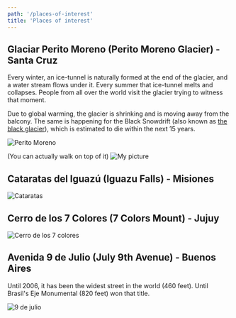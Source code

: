 ```yaml
---
path: '/places-of-interest'
title: 'Places of interest'
---
```


## Glaciar Perito Moreno (Perito Moreno Glacier) - Santa Cruz

Every winter, an ice-tunnel is naturally formed at the end of the glacier, and a water stream flows under it. Every summer that ice-tunnel melts and collapses. People from all over the world visit the glacier trying to witness that moment.

Due to global warming, the glacier is shrinking and is moving away from the balcony. The same is happening for the Black Snowdrift (also known as [the black glacier](https://www.lacapital.com.ar/informacion-gral/el-ventisquero-negro-el-mas-oscuro-los-glaciares-al-pie-del-cerro-tronador-n475339.html)), which is estimated to die within the next 15 years.

![Perito Moreno](https://media.minutouno.com/adjuntos/150/imagenes/023/623/0023623296.jpg)

(You can actually walk on top of it)
![My picture](https://lh3.googleusercontent.com/Dn8hCVlhtBob-xXAfC9AN6XgYklljMxnuL5N8JkwYXAIamaFP_KYkFn2ZBS1OvCVPqxSuWw9hqwfu7_1_iwIuMe5XoOdJkUzQ_thY2CwbM8d81vF8Slhiv5HGzQnODPn4lIliWd6n1ZttI5XDV0qI18I9VD1cHkGnmV3vfJgRSsTEUMnzCR2DNl6iifZ1chdNse1FNdcUa9WlMVagIDkxZVfU0Z5droAlpuct15la90CtShTluDjvGkc_xKbyjKD8FCcOFj82IE1tMtOJyZvZwTV_ovFUVWs_ioWT_KQr2hmHzu9TteHw89DnjhyQyhu71CO_gG9pRM7Pxl0KCNTrY_SYqgaAtSmLurS52vUs4rVei6ehbHKpp2EKm6eUXxJ4CaEe0VKAT4sMQn5xWtEePj9nm_vPe9l6nI49a9NA6RmSfN6ujS8NaP_fViObY5wxS5TPXAPgdSV8WxTCRLjyMBlvjwln8vOqi4Yc4VfnZLhdhhA6B06OysKie1s_rmr39PU9y4cWA5wCbT5OjivcDLd62GE55Upuvpj3507jwsiQKkZv44sy_o66TWWR57yzQrl2krw-gRAxBhe7OvfIvJMIHaRFyOmFF3t09bOFB96R5laOCrKPmFF06G6Bvsm-nidlAadyWKvgxv-fNzBx76lr-OpZfReoh_C4NiFPmSn4Vb_4sn-xANtD-dmA9v780PzOzkggDAto5a2UeWrH_RnyuZzkp964z6N9IK0lFC1PKst=w1776-h1332-no)

## Cataratas del Iguazú (Iguazu Falls) - Misiones

![Cataratas](https://www.economis.com.ar/wp-content/uploads/2018/11/cataratas-iguazu.jpg)

## Cerro de los 7 Colores (7 Colors Mount) - Jujuy

![Cerro de los 7 colores](https://images.clarin.com/2017/06/11/B1vycyjMb_1256x620__2.jpg#1545839870339)

## Avenida 9 de Julio (July 9th Avenue) - Buenos Aires

Until 2006, it has been the widest street in the world (460 feet). Until Brasil's Eje Monumental (820 feet) won that title.

![9 de julio](https://ugc.kn3.net/i/760x/https://www.buenosaires.travel/wp-content/buenosaires_uploads/avenida-9-de-julio-801x563.jpg)
